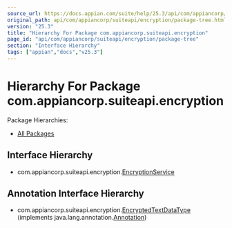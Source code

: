 ```yaml
---
source_url: https://docs.appian.com/suite/help/25.3/api/com/appiancorp/suiteapi/encryption/package-tree.html
original_path: api/com/appiancorp/suiteapi/encryption/package-tree.html
version: "25.3"
title: "Hierarchy For Package com.appiancorp.suiteapi.encryption"
page_id: "api/com/appiancorp/suiteapi/encryption/package-tree"
section: "Interface Hierarchy"
tags: ["appian","docs","v25.3"]
---
```



# Hierarchy For Package com.appiancorp.suiteapi.encryption

Package Hierarchies:

-   [All Packages](../../../../overview-tree.html)

## Interface Hierarchy

-   com.appiancorp.suiteapi.encryption.[EncryptionService](EncryptionService.html "interface in com.appiancorp.suiteapi.encryption")

## Annotation Interface Hierarchy

-   com.appiancorp.suiteapi.encryption.[EncryptedTextDataType](EncryptedTextDataType.html "annotation interface in com.appiancorp.suiteapi.encryption") (implements java.lang.annotation.[Annotation](https://docs.oracle.com/en/java/javase/17/docs/api/java.base/java/lang/annotation/Annotation.html "class or interface in java.lang.annotation"))
